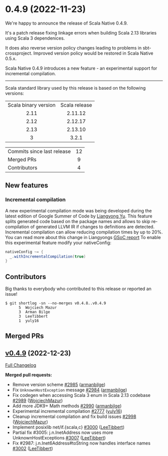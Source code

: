 
# 0.4.9 (2022-11-23)

We're happy to announce the release of Scala Native 0.4.9. 

It's a patch release fixing linkage errors when building Scala 2.13 libraries using Scala 3 dependenices.

It does also reverse version policy changes leading to problems in sbt-crossproject. Improved version policy would be restored in Scala Native 0.5.x. 

Scala Native 0.4.9 introduces a new feature - an experimental support for incremental compilation.

***

Scala standard library used by this release is based on the following versions:
<table>
<tbody>
  <tr>
    <td>Scala binary version</td>
    <td>Scala release</td>
  </tr>
  <tr>
    <td align="center">2.11</td>
    <td align="center">2.11.12</td>
  </tr>
  <tr>
    <td align="center">2.12</td>
    <td align="center">2.12.17</td>
  </tr>
  <tr>
    <td align="center">2.13</td>
    <td align="center">2.13.10</td>
  </tr>
  <tr>
    <td align="center">3</td>
    <td align="center">3.2.1</td>
  </tr>
</tbody>
</table>

<table>
<tbody>
  <tr>
    <td>Commits since last release</td>
    <td align="center">12</td>
  </tr>
  <tr>
    <td>Merged PRs</td>
    <td align="center">9</td>
  </tr>
    <tr>
    <td>Contributors</td>
    <td align="center">4</td>
  </tr>
</tbody>
</table>

## New features

### Incremental compilation
A new experimental compilation mode was being developed during the latest edition of Google Summer of Code by [Liangyong Yu](https://github.com/yuly16).
This feature splits generated code based on the package names and allows to skip re-compilation of generated LLVM IR if changes to definitions are detected. 
Incremental compilation can allow reducing compilation times by up to 20%. You can read more about this change in Liangyongs [GSoC report](https://github.com/yuly16/Scala-Native-GSoC-Report#3-incremental-compilation) 
To enable this experimental feature modify your nativeConfig:
```scala
nativeConfig ~= {
  _.withIncrementalCompilation(true)
}
```


## Contributors

Big thanks to everybody who contributed to this release or reported an issue!

```
$ git shortlog -sn --no-merges v0.4.8..v0.4.9
      5  Wojciech Mazur
      3  Arman Bilge
      3  LeeTibbert
      1  yuly16
```

## Merged PRs

## [v0.4.9](https://github.com/scala-native/scala-native/tree/v0.4.9) (2022-12-23)

[Full Changelog](https://github.com/scala-native/scala-native/compare/v0.4.8...v0.4.9)

**Merged pull requests:**

- Remove version scheme
  [\#2985](https://github.com/scala-native/scala-native/pull/2985)
  ([armanbilge](https://github.com/armanbilge))
- Fix `UnknownHostException` message
  [\#2984](https://github.com/scala-native/scala-native/pull/2984)
  ([armanbilge](https://github.com/armanbilge))
- Fix codegen when accessing Scala 3 enum in Scala 2.13 codebase
  [\#2989](https://github.com/scala-native/scala-native/pull/2989)
  ([WojciechMazur](https://github.com/WojciechMazur))
- Add more JDK9+ Math methods
  [\#2990](https://github.com/scala-native/scala-native/pull/2990)
  ([armanbilge](https://github.com/armanbilge))
- Experimental incremental compilation
  [\#2777](https://github.com/scala-native/scala-native/pull/2777)
  ([yuly16](https://github.com/yuly16))
- Cleanup incremental compilation and fix build issues
  [\#2998](https://github.com/scala-native/scala-native/pull/2998)
  ([WojciechMazur](https://github.com/WojciechMazur))
- Implement posixlib net/if.{scala,c}
  [\#3000](https://github.com/scala-native/scala-native/pull/3000)
  ([LeeTibbert](https://github.com/LeeTibbert))
- Partial fix #3005: j.n.InetAddress now uses more UnknownHostExceptions
  [\#3007](https://github.com/scala-native/scala-native/pull/3007)
  ([LeeTibbert](https://github.com/LeeTibbert))
- Fix #2987: j.n.Inet6Address#toString now handles interface names
  [\#3002](https://github.com/scala-native/scala-native/pull/3002)
  ([LeeTibbert](https://github.com/LeeTibbert))

